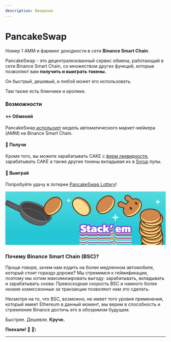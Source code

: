 ```yaml
---
description: Введение
---
```


# PancakeSwap

Номер 1 AMM и фарминг доходности в сети **Binance Smart Chain**.

PancakeSwap - это децентрализованный сервис обмена, работающий в сети Binance Smart Chain, со множеством других функций, которые позволяют вам **получить и выиграть токены.**&#x20;

Он быстрый, дешевый, и любой может его использовать.

Там также есть блинчики и кролики.

### Возможности

#### ↔️ Обменяй

PancakeSwap[ использует](https://docs.pancakeswap.finance/products/pancakeswap-exchange) модель автоматического маркет-мейкера (AMM) на Binance Smart Chain.&#x20;

#### 💸 Получи

Кроме того, вы можете зарабатывать CAKE с [ферм ликвидности](https://docs.pancakeswap.finance/products/yield-farming/farms), зарабатывать CAKE а также другие токены вкладывая их в [Syrup](https://docs.pancakeswap.finance/products/syrup-pools/syrup-pool) пулы.

#### 🎲 Выиграй

Попробуйте удачу в лотерее [PancakeSwap Lottery](products/lottery/lottery-1.md)!

![](.gitbook/assets/1500x500.jpeg)

### **Почему Binance Smart Chain (BSC)?**

Проще говоря, зачем нам ездить на более медленном автомобиле, который стоит гораздо дороже? Мы стремимся к геймификации, поэтому мы хотим максимизировать выгоду: зарабатывать, вкладывать и зарабатывать снова: Превосходная скорость BSC и намного более низкие комиссионные за транзакции позволяют нам это сделать.

Несмотря на то, что BSC, возможно, не имеет того уровня применения, который имеет Ethereum в данный момент, мы верим в способность и стремление Binance достичь его в обозримом будущем.

Быстрее. Дешевле. **Круче.**

**Поехали!** 🐰 🥞\
****
